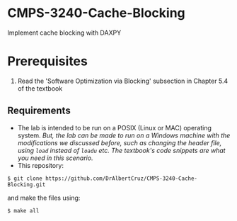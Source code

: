 # CMPS-3240-Cache-Blocking
Implement cache blocking with DAXPY

# Prerequisites

1. Read the 'Software Optimization via Blocking' subsection in Chapter 5.4 of the textbook

## Requirements

* The lab is intended to be run on a POSIX (Linux or MAC) operating system. *But, the lab can be made to run on a Windows machine with the modifications we discussed before, such as changing the header file, using `load` instead of `loadu` etc. The textbook's code snippets are what you need in this scenario.*
* This repository:
```shell
$ git clone https://github.com/DrAlbertCruz/CMPS-3240-Cache-Blocking.git
```
and make the files using:
```shell
$ make all
```
